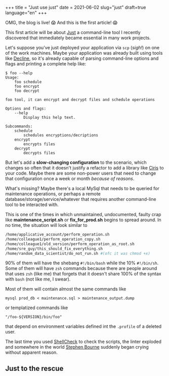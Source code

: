 +++
title = "Just use just"
date = 2021-06-02
slug="just"
draft=true
language="en"
+++

OMG, the blog is live! :scream: And this is the first article! :scream:

This first article will be about [Just] a command-line tool I recently discovered that immediately became essential in many work projects.

Let's suppose you've just deployed your application via `scp` (_sigh!_) on one of the work machines. Maybe your application was already built using tools like [Decline], so it's already capable of parsing command-line options and flags and printing a complete help like:

```
$ foo --help
Usage:
    foo schedule
    foo encrypt
    foo decrypt

foo tool, it can encrypt and decrypt files and schedule operations

Options and flags:
    --help
        Display this help text.

Subcommands:
    schedule
        schedules encryptions/decriptions
    encrypt
        encrypts files
    decrypt
        decrypts files
```

But let's add a **slow-changing configuration** to the scenario, which changes so often that it doesn't justify a refactor to add a library like [Ciris] to your code. Maybe there are some non-power users that need to change that configuration once a week or month _because of reasons_.

What's missing? Maybe there's a local MySql that needs to be queried for maintenance operations, or perhaps a remote database/storage/service/whatever that requires another command-line tool to be interacted with.

This is one of the times in which unmaintained, undocumented, faulty crap like **maintenance_script.sh** or **fix_for_prod.sh** begins to spread around. In no time, the situation will look similar to

```bash
/home/applicative_account/perform_operation.sh
/home/colleague1/perform_operation_copy.sh
/home/colleague1/old_version/perform_operation_as_root.sh
/home/sre_guy/this_should_fix_everything.sh
/home/random_data_scientist/do_not_run.sh #(ofc it was chmod +x)
```

90% of them will have the shebang `#!/bin/bash` while the 10% `#!/bin/sh`. Some of them will have `zsh` commands because there are people around that uses `zsh` (like me) that forgets that it doesn't share 100% of the syntax with `bash` (not like me, I swear).

Most of them will contain almost the same commands like 

```
mysql prod_db < maintenance.sql > maintenance_output.dump
``` 

or templatized commands like 

```
"/foo-${VERSION}/bin/foo"
```

that depend on environment variables defined int the `.profile` of a deleted user.

The last time you used [ShellCheck] to check the scripts, the linter exploded and somewhere in the world [Stephen Bourne] suddenly began crying without apparent reason.

## Just to the rescue

[Just]: https://github.com/casey/just
[Decline]: https://ben.kirw.in/decline/
[Ciris]: https://cir.is/
[ShellCheck]: https://www.shellcheck.net/
[Stephen Bourne]: https://en.wikipedia.org/wiki/Stephen_R._Bourne